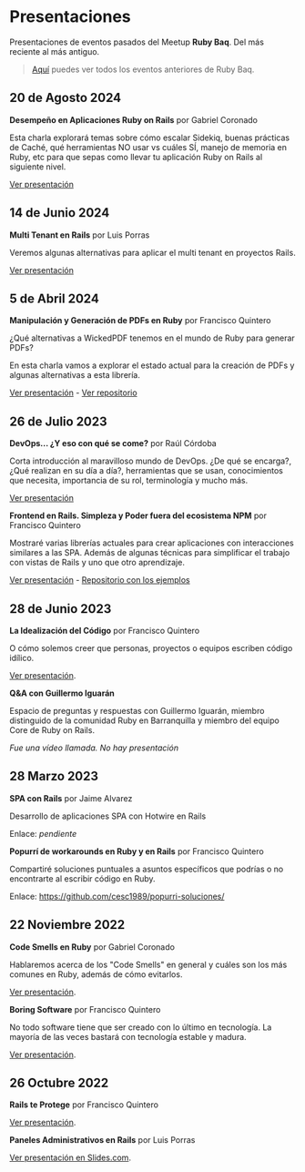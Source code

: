 # Presentaciones

Presentaciones de eventos pasados del Meetup **Ruby Baq**. Del más reciente al más antiguo.

> [Aquí](https://www.meetup.com/es/quillarb/events/past/) puedes ver todos los eventos anteriores de Ruby Baq.

## 20 de Agosto 2024

**Desempeño en Aplicaciones Ruby on Rails** por Gabriel Coronado

Esta charla explorará temas sobre cómo escalar Sidekiq, buenas prácticas de Caché, qué herramientas NO usar vs cuáles SÍ, manejo de memoria en Ruby, etc para que sepas como llevar tu aplicación Ruby on Rails al siguiente nivel.

[Ver presentación](./20240820/Rails.Performance.pdf)

## 14 de Junio 2024

**Multi Tenant en Rails** por Luis Porras

Veremos algunas alternativas para aplicar el multi tenant en proyectos Rails.

[Ver presentación](./20240614/Multi.Tenancy.in.Rails.pdf)

## 5 de Abril 2024

**Manipulación y Generación de PDFs en Ruby** por Francisco Quintero

¿Qué alternativas a WickedPDF tenemos en el mundo de Ruby para generar PDFs?

En esta charla vamos a explorar el estado actual para la creación de PDFs y algunas alternativas a esta librería.

[Ver presentación](./20240405/Generacion.y.Manipulacion.de.PDFs.en.Ruby.pdf) - [Ver repositorio](https://github.com/cesc1989/manipulacion-de-pdfs)

## 26 de Julio 2023

**DevOps... ¿Y eso con qué se come?** por Raúl Córdoba

Corta introducción al maravilloso mundo de DevOps. ¿De qué se encarga?, ¿Qué realizan en su día a día?, herramientas que se usan, conocimientos que necesita, importancia de su rol, terminología y mucho más.

[Ver presentación](./20230726/Devop.¿Y.eso.con.que.se.come.pdf)

**Frontend en Rails. Simpleza y Poder fuera del ecosistema NPM** por Francisco Quintero

Mostraré varias librerías actuales para crear aplicaciones con interacciones similares a las SPA. Además de algunas técnicas para simplificar el trabajo con vistas de Rails y uno que otro aprendizaje. 

[Ver presentación](./20230726/Frontend.en.Rails.Ruby.Baq.Julio.2023.pdf) - [Repositorio con los ejemplos](https://gitlab.com/cesc1989/leisure-shelf-playground/)

## 28 de Junio 2023

**La Idealización del Código** por Francisco Quintero

O cómo solemos creer que personas, proyectos o equipos escriben código idílico.

[Ver presentación](./20230628/La.Idealizacion.del.Codigo.RubyBaq.Junio.pdf).

**Q&A con Guillermo Iguarán**

Espacio de preguntas y respuestas con Guillermo Iguarán, miembro distinguido de la comunidad Ruby en Barranquilla y miembro del equipo Core de Ruby on Rails.

_Fue una vídeo llamada. No hay presentación_

## 28 Marzo 2023

**SPA con Rails** por Jaime Alvarez

Desarrollo de aplicaciones SPA con Hotwire en Rails

Enlace: _pendiente_

**Popurrí de workarounds en Ruby y en Rails** por Francisco Quintero

Compartiré soluciones puntuales a asuntos específicos que podrías o no encontrarte al escribir código en Ruby.

Enlace: https://github.com/cesc1989/popurri-soluciones/

## 22 Noviembre 2022

**Code Smells en Ruby** por Gabriel Coronado

Hablaremos acerca de los "Code Smells" en general y cuáles son los más comunes en Ruby, además de cómo evitarlos.

[Ver presentación](./20221126/Code.Smells.RubyBaq.nov.2022.pdf).

**Boring Software** por Francisco Quintero

No todo software tiene que ser creado con lo último en tecnología. La mayoría de las veces bastará con tecnología estable y madura.

[Ver presentación](./20221126/Boring.Software.RubyBaq.Nov.2022.pdf).

## 26 Octubre 2022

**Rails te Protege** por Francisco Quintero

[Ver presentación](./20221026/Rails.te.protege.RubyBaq.Oct.2022.pdf).

**Paneles Administrativos en Rails** por Luis Porras

[Ver presentación en Slides.com](https://slides.com/lporras16/rails-admin).
